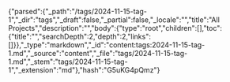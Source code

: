 {"parsed":{"_path":"/tags/2024-11-15-tag-1","_dir":"tags","_draft":false,"_partial":false,"_locale":"","title":"All Projects","description":"","body":{"type":"root","children":[],"toc":{"title":"","searchDepth":2,"depth":2,"links":[]}},"_type":"markdown","_id":"content:tags:2024-11-15-tag-1.md","_source":"content","_file":"tags/2024-11-15-tag-1.md","_stem":"tags/2024-11-15-tag-1","_extension":"md"},"hash":"G5uKG4pQmz"}